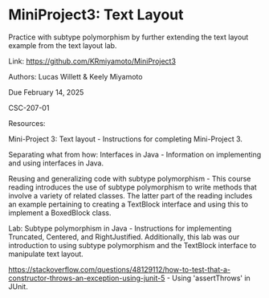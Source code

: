 # MiniProject3: Text Layout
Practice with subtype polymorphism by further extending the text layout example from the text layout lab.

Link: https://github.com/KRmiyamoto/MiniProject3 


Authors: Lucas Willett & Keely Miyamoto

Due February 14, 2025

CSC-207-01


Resources:


Mini-Project 3: Text layout - Instructions for completing Mini-Project 3.

Separating what from how: Interfaces in Java - Information on implementing and using interfaces in Java. 

Reusing and generalizing code with subtype polymorphism - This course reading introduces the use of subtype 
polymorphism to write methods that involve a variety of related classes. The latter part of the reading includes
an example pertaining to creating a TextBlock interface and using this to implement a BoxedBlock class.

Lab: Subtype polymorphism in Java - Instructions for implementing Truncated, Centered, and RightJustified.
Additionally, this lab was our introduction to using subtype polymorphism and the TextBlock interface to 
manipulate text layout.

https://stackoverflow.com/questions/48129112/how-to-test-that-a-constructor-throws-an-exception-using-junit-5 -
Using 'assertThrows' in JUnit.